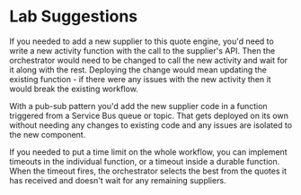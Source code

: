 # Lab Suggestions

If you needed to add a new supplier to this quote engine, you'd need to write a new activity function with the call to the supplier's API. Then the orchestrator would need to be changed to call the new activity and wait for it along with the rest. Deploying the change would mean updating the existing function - if there were any issues with the new activity then it would break the existing workflow.

With a pub-sub pattern you'd add the new supplier code in a function triggered from a Service Bus queue or topic. That gets deployed on its own without needing any changes to existing code and any issues are isolated to the new component.

If you needed to put a time limit on the whole workflow, you can implement timeouts in the individual function, or a timeout inside a durable function. When the timeout fires, the orchestrator selects the best from the quotes it has received and doesn't wait for any remaining suppliers.